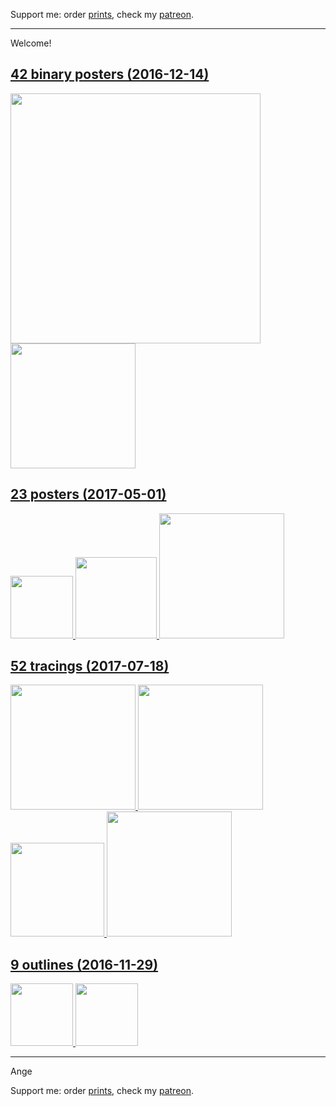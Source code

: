 Support me: order [prints](http://prints.corkami.com/), check my [patreon](https://www.patreon.com/corkami).

---
Welcome!

## <a href="binary/README.md">42 binary posters (2016-12-14)
<img src="binary/PE101.png" width="400"><img src="binary/PDF.png" width="200"></a>

## <a href="posters/README.md">23 posters (2017-05-01)
<img src="posters/MS067OldVuln.png" width="100"> <img src="posters/STM32F40xxx.png" width="130"> <img src="posters/NeoGeo.png" width="200"></a> 

## <a href="tracing/README.md">52 tracings (2017-07-18)
<img src="tracing/rfc791.png" width="200"> <img src="tracing/sonic.png" width="200"> <img src="tracing/DeReAtari.png" width="150"> <img src="tracing/ocean.png" width="200"></a>

## <a href="outline/README.md">9 outlines (2016-11-29)
<img src="outline/AtariCX30.png" width="100"> <img src="outline/rob.png" width="100"></a>

---
Ange

Support me: order [prints](http://prints.corkami.com/), check my [patreon](https://www.patreon.com/corkami).
